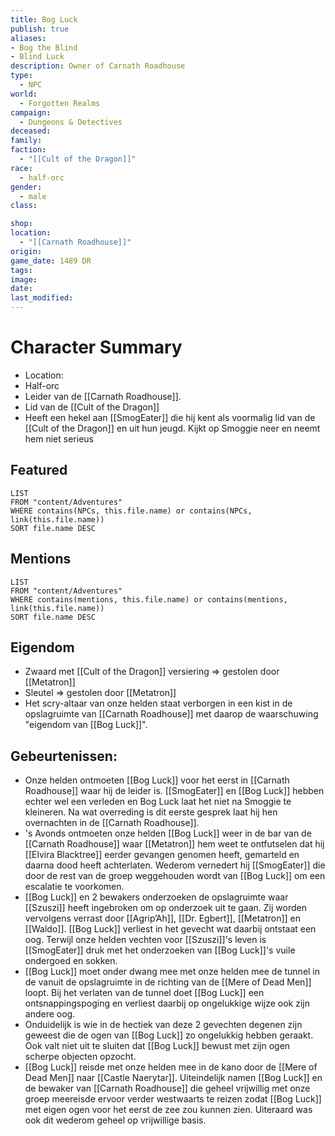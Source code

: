 ```yaml
---
title: Bog Luck
publish: true
aliases: 
- Bog the Blind
- Blind Luck
description: Owner of Carnath Roadhouse
type:
  - NPC
world:
  - Forgotten Realms
campaign:
  - Dungeons & Detectives
deceased: 
family: 
faction:
  - "[[Cult of the Dragon]]"
race:
  - half-orc
gender:
  - male
class: 

shop: 
location:
  - "[[Carnath Roadhouse]]"
origin: 
game_date: 1489 DR
tags: 
image: 
date: 
last_modified:
---
```

# Character Summary
- Location: 
- Half-orc
- Leider van de [[Carnath Roadhouse]]. 
- Lid van de [[Cult of the Dragon]]
- Heeft een hekel aan [[SmogEater]] die hij kent als voormalig lid van de [[Cult of the Dragon]] en uit hun jeugd. Kijkt op Smoggie neer en neemt hem niet serieus
## Featured
```dataview
LIST
FROM "content/Adventures"
WHERE contains(NPCs, this.file.name) or contains(NPCs, link(this.file.name))
SORT file.name DESC
```
## Mentions
```dataview
LIST
FROM "content/Adventures"
WHERE contains(mentions, this.file.name) or contains(mentions, link(this.file.name))
SORT file.name DESC
```
## Eigendom
- Zwaard met [[Cult of the Dragon]] versiering => gestolen door [[Metatron]]
- Sleutel => gestolen door [[Metatron]]
- Het scry-altaar van onze helden staat verborgen in een kist in de opslagruimte van [[Carnath Roadhouse]] met daarop de waarschuwing "eigendom van [[Bog Luck]]".

## Gebeurtenissen:
- Onze helden ontmoeten [[Bog Luck]] voor het eerst in [[Carnath Roadhouse]] waar hij de leider is. [[SmogEater]] en [[Bog Luck]] hebben echter wel een verleden en Bog Luck laat het niet na Smoggie te kleineren. Na wat overreding is dit eerste gesprek laat hij hen overnachten in de [[Carnath Roadhouse]].
- 's Avonds ontmoeten onze helden [[Bog Luck]] weer in de bar van de [[Carnath Roadhouse]] waar [[Metatron]] hem weet te ontfutselen dat hij [[Elvira Blacktree]] eerder gevangen genomen heeft, gemarteld en daarna dood heeft achterlaten. Wederom vernedert hij [[SmogEater]] die door de rest van de groep weggehouden wordt van [[Bog Luck]] om een escalatie te voorkomen.
- [[Bog Luck]] en 2 bewakers onderzoeken de opslagruimte waar [[Szuszi]] heeft ingebroken om op onderzoek uit te gaan. Zij worden vervolgens verrast door [[Agrip’Ah]], [[Dr. Egbert]], [[Metatron]] en [[Waldo]]. [[Bog Luck]] verliest in het gevecht wat daarbij ontstaat een oog. Terwijl onze helden vechten voor [[Szuszi]]'s leven is [[SmogEater]] druk met het onderzoeken van [[Bog Luck]]'s vuile ondergoed en sokken. 
- [[Bog Luck]] moet onder dwang mee met onze helden mee de tunnel in de vanuit de opslagruimte in de richting van de [[Mere of Dead Men]] loopt. Bij het verlaten van de tunnel doet [[Bog Luck]] een ontsnappingspoging en verliest daarbij op ongelukkige wijze ook zijn andere oog.
- Onduidelijk is wie in de hectiek van deze 2 gevechten degenen zijn geweest die de ogen van [[Bog Luck]] zo ongelukkig hebben geraakt. Ook valt niet uit te sluiten dat [[Bog Luck]] bewust met zijn ogen scherpe objecten opzocht. 
- [[Bog Luck]] reisde met onze helden mee in de kano door de [[Mere of Dead Men]] naar [[Castle Naerytar]]. Uiteindelijk namen [[Bog Luck]] en de bewaker van [[Carnath Roadhouse]] die geheel vrijwillig met onze groep meereisde ervoor verder westwaarts te reizen zodat [[Bog Luck]] met eigen ogen voor het eerst de zee zou kunnen zien. Uiteraard was ook dit wederom geheel op vrijwillige basis.

